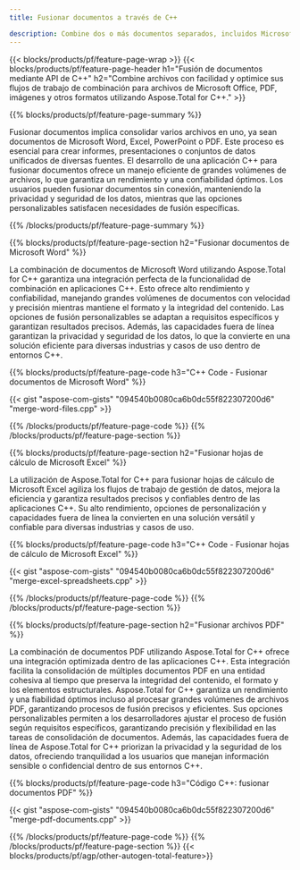 ```yaml
---
title: Fusionar documentos a través de C++ 

description: Combine dos o más documentos separados, incluidos Microsoft Word, Excel, PowerPoint, PDF e imágenes, a través de su aplicación C++. Pruebe los resultados de la fusión en línea a través de la aplicación.
---
```


{{< blocks/products/pf/feature-page-wrap >}}
{{< blocks/products/pf/feature-page-header h1="Fusión de documentos mediante API de C++" h2="Combine archivos con facilidad y optimice sus flujos de trabajo de combinación para archivos de Microsoft Office, PDF, imágenes y otros formatos utilizando Aspose.Total for C++." >}}

{{% blocks/products/pf/feature-page-summary %}}

Fusionar documentos implica consolidar varios archivos en uno, ya sean documentos de Microsoft Word, Excel, PowerPoint o PDF. Este proceso es esencial para crear informes, presentaciones o conjuntos de datos unificados de diversas fuentes. El desarrollo de una aplicación C++ para fusionar documentos ofrece un manejo eficiente de grandes volúmenes de archivos, lo que garantiza un rendimiento y una confiabilidad óptimos. Los usuarios pueden fusionar documentos sin conexión, manteniendo la privacidad y seguridad de los datos, mientras que las opciones personalizables satisfacen necesidades de fusión específicas. 

{{% /blocks/products/pf/feature-page-summary  %}}

{{% blocks/products/pf/feature-page-section  h2="Fusionar documentos de Microsoft Word" %}}

La combinación de documentos de Microsoft Word utilizando Aspose.Total for C++ garantiza una integración perfecta de la funcionalidad de combinación en aplicaciones C++. Esto ofrece alto rendimiento y confiabilidad, manejando grandes volúmenes de documentos con velocidad y precisión mientras mantiene el formato y la integridad del contenido. Las opciones de fusión personalizables se adaptan a requisitos específicos y garantizan resultados precisos. Además, las capacidades fuera de línea garantizan la privacidad y seguridad de los datos, lo que la convierte en una solución eficiente para diversas industrias y casos de uso dentro de entornos C++.


{{% blocks/products/pf/feature-page-code h3="C++ Code - Fusionar documentos de Microsoft Word" %}}

{{< gist "aspose-com-gists" "094540b0080ca6b0dc55f822307200d6" "merge-word-files.cpp" >}}

{{% /blocks/products/pf/feature-page-code  %}}
{{% /blocks/products/pf/feature-page-section %}}

{{% blocks/products/pf/feature-page-section  h2="Fusionar hojas de cálculo de Microsoft Excel" %}}

La utilización de Aspose.Total for C++ para fusionar hojas de cálculo de Microsoft Excel agiliza los flujos de trabajo de gestión de datos, mejora la eficiencia y garantiza resultados precisos y confiables dentro de las aplicaciones C++. Su alto rendimiento, opciones de personalización y capacidades fuera de línea la convierten en una solución versátil y confiable para diversas industrias y casos de uso.


{{% blocks/products/pf/feature-page-code h3="C++ Code - Fusionar hojas de cálculo de Microsoft Excel" %}}

{{< gist "aspose-com-gists" "094540b0080ca6b0dc55f822307200d6" "merge-excel-spreadsheets.cpp" >}}

{{% /blocks/products/pf/feature-page-code  %}}
{{% /blocks/products/pf/feature-page-section %}}


{{% blocks/products/pf/feature-page-section  h2="Fusionar archivos PDF" %}}

La combinación de documentos PDF utilizando Aspose.Total for C++ ofrece una integración optimizada dentro de las aplicaciones C++. Esta integración facilita la consolidación de múltiples documentos PDF en una entidad cohesiva al tiempo que preserva la integridad del contenido, el formato y los elementos estructurales. Aspose.Total for C++ garantiza un rendimiento y una fiabilidad óptimos incluso al procesar grandes volúmenes de archivos PDF, garantizando procesos de fusión precisos y eficientes. Sus opciones personalizables permiten a los desarrolladores ajustar el proceso de fusión según requisitos específicos, garantizando precisión y flexibilidad en las tareas de consolidación de documentos. Además, las capacidades fuera de línea de Aspose.Total for C++ priorizan la privacidad y la seguridad de los datos, ofreciendo tranquilidad a los usuarios que manejan información sensible o confidencial dentro de sus entornos C++.

{{% blocks/products/pf/feature-page-code h3="Código C++: fusionar documentos PDF" %}}

{{< gist "aspose-com-gists" "094540b0080ca6b0dc55f822307200d6" "merge-pdf-documents.cpp" >}}

{{% /blocks/products/pf/feature-page-code  %}}
{{% /blocks/products/pf/feature-page-section %}}
{{< blocks/products/pf/agp/other-autogen-total-feature>}}